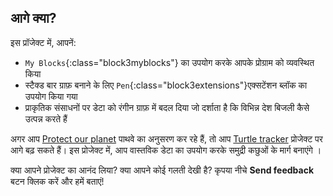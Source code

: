 ## आगे क्या?

इस प्रॉजेक्ट में, आपनें:

+ `My Blocks`{:class="block3myblocks"} का उपयोग करके आपके प्रोग्राम को व्यवस्थित किया
+ स्टैक्ड बार ग्राफ़ बनाने के लिए `Pen`{:class="block3extensions"}एक्सटेंशन ब्लॉक का उपयोग किया गया
+ प्राकृतिक संसाधनों पर डेटा को रंगीन ग्राफ़ में बदल दिया जो दर्शाता है कि विभिन्न देश बिजली कैसे उत्पन्न करते हैं

अगर आप [Protect our planet](https://projects.raspberrypi.org/hi-IN/raspberrypi/protect-our-planet) पाथवे का अनुसरण कर रहे हैं, तो आप [Turtle tracker](https://projects.raspberrypi.org/hi-IN/projects/turtle-tracker) प्रोजेक्ट पर आगे बढ़ सकते हैं। इस प्रोजेक्ट में, आप वास्तविक डेटा का उपयोग करके समुद्री कछुओं के मार्ग बनाएंगे ।

क्या आपने प्रोजेक्ट का आनंद लिया? क्या आपने कोई गलती देखी है? कृपया नीचे **Send feedback** बटन क्लिक करें और हमें बताएं!
